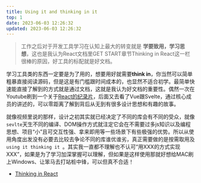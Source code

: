 ```yaml
---
title: Using it and thinking in it
top: 1
date: 2023-06-03 12:26:32
updated: 2023-06-03 12:26:32
---
```


> 工作之后对于开发工具学习在认知上最大的转变就是 **学要致用，学习思想**，这也是我认为React文档里GET START章节Thinking in React这一栏很棒的原因，好工具的标配就是好文档。

学习工具类的东西一定要是为了用的，想要用好就需要**think in**，你当然可以简单粗暴直接阅读源码，但是这是有门槛跟时间成本的，也显然不适合初学。最简单快速能直接了解到的方式就是通过文档，这就是我认为好文档的重要性。偶然一次在Youtube刷到一个关于[React的纪录片](https://www.youtube.com/watch?v=8pDqJVdNa44)，后面又去看了Vue跟Svelte，通过核心成员的讲述的，可以零距离了解到背后从无到有很多设计思想和有趣的故事。

就像视频里说的那样，设计之初其实就已经决定了不同的库会有不同的受众，就像`sevlte`天生不同的编译、DOM操作方式就注定它会在不需要过多js知识以及编程思想、项目“小”且可交互性强、拿来即用等一些场景下有些极强的优势。所以从使用角度出发没有必要去比较去争论不同的库谁优谁劣，真正需要做的是按需取用及`using it thinking it `。其实我一直都不理解也不认可“用XXX的方式实现XXX”，如果是为了学习加深掌握可以理解，但如果是这样使用那就好想给MAC刷上Windows、让笨马去打站桩中锋，可以但真不合适！

+ [Thinking in React]()
